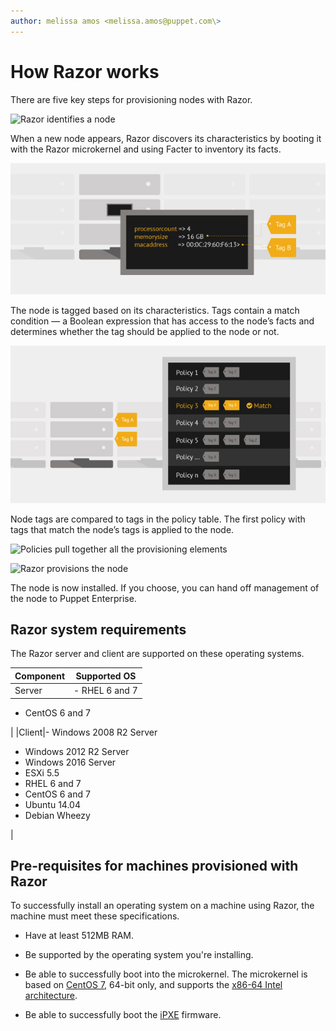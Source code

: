 ```yaml
---
author: melissa amos <melissa.amos@puppet.com\>
---
```


# How Razor works

There are five key steps for provisioning nodes with Razor.

![](razor-1.png "
               Razor identifies a node")

When a new node appears, Razor discovers its characteristics by booting it with the Razor microkernel and using Facter to inventory its facts.

![](razor-2.png "The node is tagged")

The node is tagged based on its characteristics. Tags contain a match condition — a Boolean expression that has access to the node’s facts and determines whether the tag should be applied to the node or not.

![](razor-3.png "The node tags match a Razor policy ")

Node tags are compared to tags in the policy table. The first policy with tags that match the node’s tags is applied to the node.

![](razor-4.png "Policies pull together all the provisioning
               elements")

![](razor-5.png "
               Razor provisions the node ")

The node is now installed. If you choose, you can hand off management of the node to Puppet Enterprise.

## Razor system requirements

The Razor server and client are supported on these operating systems.

|Component|Supported OS|
|---------|------------|
|Server|-   RHEL 6 and 7

-   CentOS 6 and 7


|
|Client|-   Windows 2008 R2 Server
-   Windows 2012 R2 Server
-   Windows 2016 Server
-   ESXi 5.5
-   RHEL 6 and 7
-   CentOS 6 and 7
-   Ubuntu 14.04
-   Debian Wheezy

|

## Pre-requisites for machines provisioned with Razor

To successfully install an operating system on a machine using Razor, the machine must meet these specifications.

-   Have at least 512MB RAM.

-   Be supported by the operating system you're installing.

-   Be able to successfully boot into the microkernel. The microkernel is based on [CentOS 7](https://wiki.centos.org/Manuals/ReleaseNotes/CentOS7), 64-bit only, and supports the [x86-64 Intel architecture](https://en.wikipedia.org/wiki/X86-64).

-   Be able to successfully boot the [iPXE](http://ipxe.org/) firmware.


